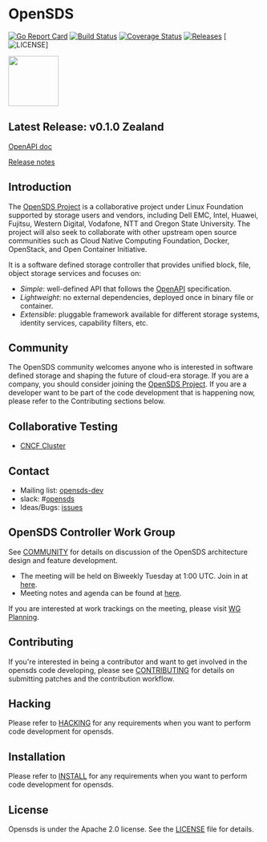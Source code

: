 # OpenSDS

[![Go Report Card](https://goreportcard.com/badge/github.com/opensds/opensds?branch=master)](https://goreportcard.com/report/github.com/opensds/opensds)
[![Build Status](https://travis-ci.org/opensds/opensds.svg?branch=master)](https://travis-ci.org/opensds/opensds)
[![Coverage Status](https://coveralls.io/repos/github/opensds/opensds/badge.svg?branch=master)](https://coveralls.io/github/opensds/opensds?branch=master)
[![Releases](https://img.shields.io/github/release/opensds/opensds/all.svg?style=flat-square)](https://github.com/opensds/opensds/releases)
[![LICENSE](https://img.shields.io/github/license/opensds/opensds.svg?style=flat-square)]

<img src="https://www.opensds.io/wp-content/uploads/sites/18/2016/11/logo_opensds.png" width="100">

## Latest Release: v0.1.0 Zealand
[OpenAPI doc](http://petstore.swagger.io/?url=https://raw.githubusercontent.com/opensds/opensds/v0.1.0/openapi-spec/swagger.yaml)

[Release notes](https://github.com/opensds/opensds/releases/tag/v0.1.0)

## Introduction

The [OpenSDS Project](https://opensds.io/) is a collaborative project under Linux
Foundation supported by storage users and vendors, including
Dell EMC, Intel, Huawei, Fujitsu, Western Digital, Vodafone, NTT and Oregon State University. The project
will also seek to collaborate with other upstream open source communities
such as Cloud Native Computing Foundation, Docker, OpenStack, and Open
Container Initiative. 

It is a software defined storage controller that provides 
unified block, file, object storage services and focuses on:

* *Simple*: well-defined API that follows the [OpenAPI](https://github.com/OAI/OpenAPI-Specification) specification.
* *Lightweight*: no external dependencies, deployed once in binary file or container.
* *Extensible*: pluggable framework available for different storage systems, identity services, capability filters, etc.

## Community

The OpenSDS community welcomes anyone who is interested in software defined
storage and shaping the future of cloud-era storage. If you are a company,
you should consider joining the [OpenSDS Project](https://opensds.io/). 
If you are a developer want to be part of the code development that is happening
now, please refer to the Contributing sections below.

## Collaborative Testing

* [CNCF Cluster](https://github.com/cncf/cluster/issues/30)

## Contact

* Mailing list: [opensds-dev](https://groups.google.com/forum/?hl=en#!forum/opensds-dev)
* slack: #[opensds](https://opensds.slack.com)
* Ideas/Bugs: [issues](https://github.com/opensds/opensds/issues)

## OpenSDS Controller Work Group

See [COMMUNITY](COMMUNITY.md) for details on discussion of the OpenSDS architecture design and feature development.

* The meeting will be held on Biweekly Tuesday at 1:00 UTC. Join in at [here](https://zoom.us/j/933703258).
* Meeting notes and agenda can be found at [here](https://docs.google.com/document/d/1OKDp7iDw_l_5kGyniqTKtrwRFAZMvItGghsxfrCqr5c/edit#).

If you are interested at work trackings on the meeting, please visit [WG Planning](https://docs.google.com/spreadsheets/d/1eFZsYCqTW8-zc8K6IMFUVhmzrZQKpOeO8Br0cCraPlU/edit#gid=0).

## Contributing

If you're interested in being a contributor and want to get involved in the
opensds code developing, please see [CONTRIBUTING](CONTRIBUTING.md) for 
details on submitting patches and the contribution workflow.

## Hacking

Please refer to [HACKING](HACKING.md) for any requirements when you want to perform code
development for opensds.

## Installation

Please refer to [INSTALL](INSTALL.md) for any requirements when you want to perform code
development for opensds.

## License

Opensds is under the Apache 2.0 license. See the [LICENSE](LICENSE) file for details.
